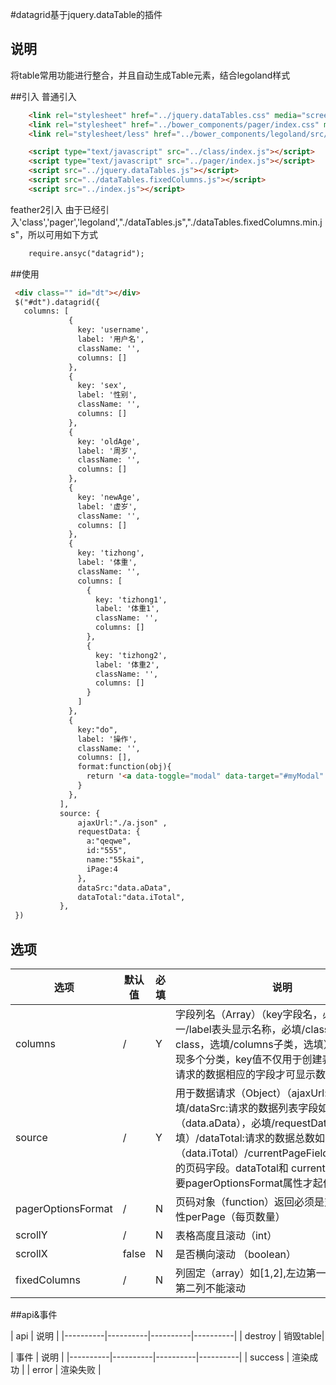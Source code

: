 #datagrid基于jquery.dataTable的插件

## 说明
将table常用功能进行整合，并且自动生成Table元素，结合legoland样式


##引入
普通引入

```html
    <link rel="stylesheet" href="../jquery.dataTables.css" media="screen" title="no title" charset="utf-8">
    <link rel="stylesheet" href="../bower_components/pager/index.css" media="screen" title="no title" charset="utf-8">
    <link rel="stylesheet/less" href="../bower_components/legoland/src/legoland.css" media="screen" title="no title" charset="utf-8">

    <script type="text/javascript" src="../class/index.js"></script>
    <script type="text/javascript" src="../pager/index.js"></script>
    <script src="../jquery.dataTables.js"></script>
    <script src="../dataTables.fixedColumns.js"></script>
    <script src="../index.js"></script>
```

feather2引入
由于已经引入'class','pager','legoland',"./dataTables.js","./dataTables.fixedColumns.min.js"，所以可用如下方式
```html
    require.ansyc("datagrid");

```


##使用
```html
 <div class="" id="dt"></div>
 $("#dt").datagrid({
   columns: [
             {
               key: 'username',
               label: '用户名',
               className: '',
               columns: []
             },
             {
               key: 'sex',
               label: '性别',
               className: '',
               columns: []
             },
             {
               key: 'oldAge',
               label: '周岁',
               className: '',
               columns: []
             },
             {
               key: 'newAge',
               label: '虚岁',
               className: '',
               columns: []
             },
             {
               key: 'tizhong',
               label: '体重',
               className: '',
               columns: [
                 {
                   key: 'tizhong1',
                   label: '体重1',
                   className: '',
                   columns: []
                 },
                 {
                   key: 'tizhong2',
                   label: '体重2',
                   className: '',
                   columns: []
                 }
               ]
             },
             {
               key:"do",
               label: '操作',
               className: '',
               columns: [],
               format:function(obj){
                 return '<a data-toggle="modal" data-target="#myModal"  data-title="1"  class="btn btn-success" href="#"><i class="icon-edit icon-white"></i>修改</a>' +'&nbsp;&nbsp;'+'<a   data-title="2"  class="btn btn-danger" href="#"><i class="icon-user icon-white"></i>删除</a>';
               }
             },
           ],
           source: {
               ajaxUrl:"./a.json" ,
               requestData: {
                 a:"qeqwe",
                 id:"555",
                 name:"55kai",
                 iPage:4
               },
               dataSrc:"data.aData",
               dataTotal:"data.iTotal",
           },
 })
```

## 选项

| 选项 | 默认值 | 必填 | 说明 |
|----------|----------|----------|----------|
| columns | / | Y | 字段列名（Array）（key字段名，必填且唯一/label表头显示名称，必填/className样式class，选填/columns子类，选填），该字段可实现多个分类，key值不仅用于创建表头，还对应请求的数据相应的字段才可显示数据|
| source | / | Y | 用于数据请求（Object）（ajaxUrl:请求路径，必填/dataSrc:请求的数据列表字段如（data.aData），必填/requestData:请求对象,选填）/dataTotal:请求的数据总数如（data.iTotal）/currentPageField:requestData的页码字段。dataTotal和 currentPageField需要pagerOptionsFormat属性才起作用|
| pagerOptionsFormat | / | N | 页码对象（function）返回必须是对象，且有属性perPage（每页数量） |
| scrollY | / | N | 表格高度且滚动（int） |
| scrollX | false | N | 是否横向滚动 （boolean）|
| fixedColumns | /| N | 列固定（array）如[1,2],左边第一列，右边第一第二列不能滚动 |

##api&事件

| api | 说明 |
|----------|----------|----------|----------|
| destroy | 销毁table|

| 事件 | 说明 |
|----------|----------|----------|----------|
| success | 渲染成功 |
| error | 渲染失败 |




